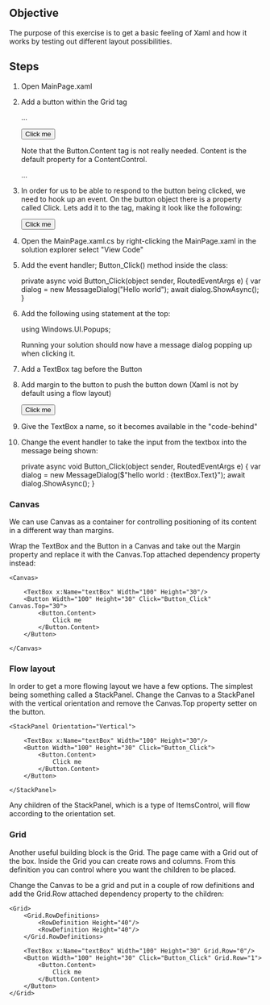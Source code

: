 ## Objective

The purpose of this exercise is to get a basic feeling of Xaml and how it works by testing out 
different layout possibilities.

## Steps


1. Open MainPage.xaml
2. Add a button within the Grid tag

    ...
    
    <Button Width="100" Height="50">
        <Button.Content>
            Click me
        </Button.Content>
    </Button>

    Note that the Button.Content tag is not really needed. Content is the default property for a ContentControl. 
    
    ...


3. In order for us to be able to respond to the button being clicked, we need to hook up an event.
   On the button object there is a property called Click. Lets add it to the tag, making it look like the following:
   

    <Button Width="100" Height="50" Click="Button_Click">
        <Button.Content>
            Click me
        </Button.Content>
    </Button>
   
4. Open the MainPage.xaml.cs by right-clicking the MainPage.xaml in the solution explorer select "View Code"

5. Add the event handler; Button_Click() method inside the class:

    
    private async void Button_Click(object sender, RoutedEventArgs e)
    {
        var dialog = new MessageDialog("Hello world");
        await dialog.ShowAsync();
    }
    
6. Add the following using statement at the top:


    using Windows.UI.Popups;
        

    Running your solution should now have a message dialog popping up when clicking it.
       
6. Add a TextBox tag before the Button


    <TextBox Width="100" Height="30"/>
    
7. Add margin to the button to push the button down (Xaml is not by default using a flow layout)


    <Button Width="100" Height="50" Click="Button_Click" Margin="0,70,0,0">
        <Button.Content>
            Click me
        </Button.Content>
    </Button>
    
8. Give the TextBox a name, so it becomes available in the "code-behind"


    <TextBox x:Name="textBox" Width="100" Height="30"/>

9. Change the event handler to take the input from the textbox into the message being shown:


    private async void Button_Click(object sender, RoutedEventArgs e)
    {
        var dialog = new MessageDialog($"hello world : {textBox.Text}");
        await dialog.ShowAsync();
    }


### Canvas

We can use Canvas as a container for controlling positioning of its content in a different way than margins. 

Wrap the TextBox and the Button in a Canvas and take out the Margin property and replace it with
the Canvas.Top attached dependency property instead:
   
    <Canvas>

        <TextBox x:Name="textBox" Width="100" Height="30"/>
        <Button Width="100" Height="30" Click="Button_Click" Canvas.Top="30">
            <Button.Content>
                Click me
            </Button.Content>
        </Button>

    </Canvas>
   

### Flow layout

In order to get a more flowing layout we have a few options. The simplest being something called a StackPanel.
Change the Canvas to a StackPanel with the vertical orientation and remove the Canvas.Top property setter on the
button.

    <StackPanel Orientation="Vertical">

        <TextBox x:Name="textBox" Width="100" Height="30"/>
        <Button Width="100" Height="30" Click="Button_Click">
            <Button.Content>
                Click me
            </Button.Content>
        </Button>

    </StackPanel>

Any children of the StackPanel, which is a type of ItemsControl, will flow according to the orientation set.


### Grid

Another useful building block is the Grid. The page came with a Grid out of the box. Inside the Grid you can 
create rows and columns. From this definition you can control where you want the children to be placed.

Change the Canvas to be a grid and put in a couple of row definitions and add the Grid.Row attached dependency
property to the children:

    <Grid>
        <Grid.RowDefinitions>
            <RowDefinition Height="40"/>
            <RowDefinition Height="40"/>
        </Grid.RowDefinitions>

        <TextBox x:Name="textBox" Width="100" Height="30" Grid.Row="0"/>
        <Button Width="100" Height="30" Click="Button_Click" Grid.Row="1">
            <Button.Content>
                Click me
            </Button.Content>
        </Button>
    </Grid>
